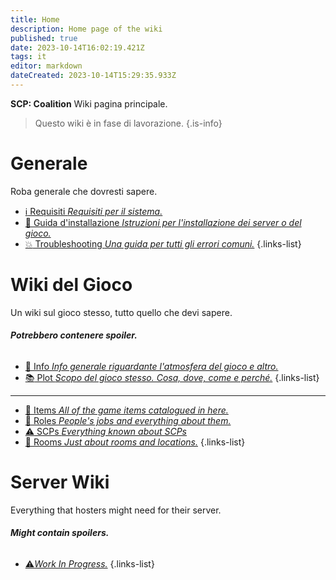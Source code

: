 ```yaml
---
title: Home
description: Home page of the wiki
published: true
date: 2023-10-14T16:02:19.421Z
tags: it
editor: markdown
dateCreated: 2023-10-14T15:29:35.933Z
---
```


**SCP: Coalition** Wiki pagina principale.
> Questo wiki è in fase di lavorazione.
{.is-info}


# Generale
Roba generale che dovresti sapere.

- [:information_source: Requisiti *Requisiti per il sistema.*](/en/install/requirements)
- [:scroll: Guida d'installazione *Istruzioni per l'installazione dei server o del gioco.*](/en/install)
- [:boom: Troubleshooting *Una guida per tutti gli errori comuni.*](/en/troubleshooting)
{.links-list}

# Wiki del Gioco

Un wiki sul gioco stesso, tutto quello che devi sapere.
###### **Potrebbero contenere spoiler.**
- [:bookmark_tabs: Info *Info generale riguardante l'atmosfera del gioco e altro.*](/en/game)
- [:books: Plot *Scopo del gioco stesso. Cosa, dove, come e perché.*](/en/game/plot)
{.links-list}
---

- [:pizza: Items *All of the game items catalogued in here.*](/en/game/items)
- [:construction_worker: Roles *People's jobs and everything about them.*](/en/game/jobs)
- [:warning: SCPs *Everything known about SCPs*](/en/game/scps)
- [:door: Rooms *Just about rooms and locations.*](/en/game/rooms)
{.links-list}

# Server Wiki

Everything that hosters might need for their server.
###### **Might contain spoilers.**
- [:warning:*Work In Progress.*](/en/game)
{.links-list}